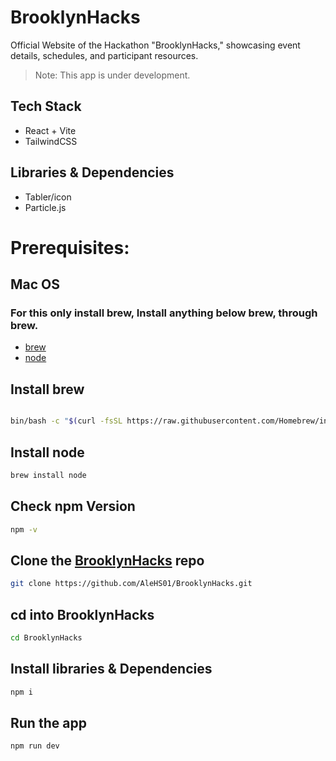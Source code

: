 # BrooklynHacks

Official Website of the Hackathon "BrooklynHacks," showcasing event details, schedules, and participant resources.

 > Note: This app is under  development.

## Tech Stack
- React + Vite
- TailwindCSS

## Libraries & Dependencies
- Tabler/icon
- Particle.js

  
# Prerequisites:

## Mac OS
### For this only install **brew**, Install anything below **brew**, through **brew**.
- [brew](https://brew.sh/)
- [node](https://nodejs.org/en)
  
## Install brew

```bash

bin/bash -c "$(curl -fsSL https://raw.githubusercontent.com/Homebrew/install/HEAD/install.sh)"

```


## Install node

```bash
brew install node
```
## Check npm Version
```bash
npm -v
```

## Clone the [BrooklynHacks](https://github.com/AleHS01/BrooklynHacks) repo
```bash
git clone https://github.com/AleHS01/BrooklynHacks.git
```

## cd into BrooklynHacks

```bash
cd BrooklynHacks
```

## Install libraries  & Dependencies

```bash
npm i
```

## Run the app

```bash
npm run dev
```
